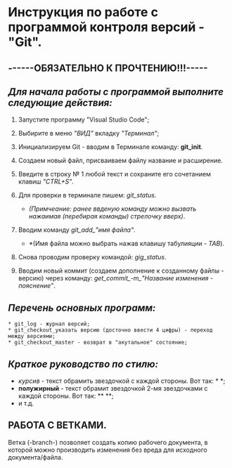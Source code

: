 # Инструкция по работе с программой контроля версий - **"Git".**
## ------**ОБЯЗАТЕЛЬНО К ПРОЧТЕНИЮ!!!**-----
              
## *Для начала работы с программой выполните следующие действия:*
1. Запустите программу "Visual Studio Code";
2. Выбирите в меню *"ВИД"* вкладку *"Терминал"*;
3. Инициализируем Git - вводим в Терминале команду: **git_init**.
4. Создаем новый файл, присваиваем файлу название и расширение.
5. Введите в строку № 1 любой текст и сохраните его сочетанием клавиш *"CTRL+S"*.
6. Для проверки в терминале пишем: *git_status.* 

     * *(Примчеание: ранее ввденую команду можно вызвать нажаимая (перебирая команды) стрелочку вверх)*.

7. Вводим команду *git_add_"имя файла"*.
      
      * *(Имя файла можно выбрать нажав клавишу табулияции - *TAB*).

8. Снова проводим проверку командой: *gig_status*.
9. Вводим новый коммит (создаем дополнение к созданному файлы - версию) через команду: *get_commit_-m_"Название изменения - пояснение"*.

## *Перечень основных программ:*
   
    * git_log - журнал версий;
    * git_checkout_указать версию (досточно ввести 4 цифры) - переход между версиями;
    * git_checkout_master - возврат в "акутальное" состояние;

## *Краткое руководство по стилю:*

*  *курсив* - текст обрамить звездочкой с каждой стороны. Вот так: * *;
*  **полужирный** - текст обрамит звездочкой 2-мя звездочками с каждой стороны. Вот так: ** **;
* и т.д.

## РАБОТА С ВЕТКАМИ.

  Ветка (-branch-) позволяет создать  копию рабочего документа, в которой можно производить изменения без вреда для исходного документа/файла.

    
